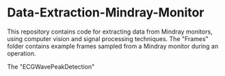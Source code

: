# Data-Extraction-Mindray-Monitor
This repository contains code for extracting data from Mindray monitors, using computer vision and signal processing techniques.
The "Frames" folder contains example frames sampled from a Mindray monitor during an operation.



The "ECGWavePeakDetection"
